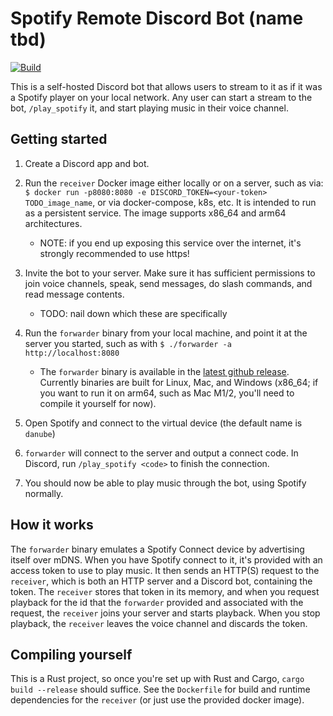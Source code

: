 # Spotify Remote Discord Bot (name tbd)

[![Build](https://github.com/asg0451/spotify-remote/actions/workflows/build.yaml/badge.svg)](https://github.com/asg0451/spotify-remote/actions/workflows/build.yaml)

This is a self-hosted Discord bot that allows users to stream to it as if it was a Spotify player on your local network. Any user can start a stream to the bot, `/play_spotify` it, and start playing music in their voice channel.

## Getting started

1. Create a Discord app and bot.
1. Run the `receiver` Docker image either locally or on a server, such as via: `$ docker run -p8080:8080 -e DISCORD_TOKEN=<your-token> TODO_image_name`, or via docker-compose, k8s, etc. It is intended to run as a persistent service. The image supports x86_64 and arm64 architectures.

    - NOTE: if you end up exposing this service over the internet, it's strongly recommended to use https!
1. Invite the bot to your server. Make sure it has sufficient permissions to join voice channels, speak, send messages, do slash commands, and read message contents.

    - TODO: nail down which these are specifically
1. Run the `forwarder` binary from your local machine, and point it at the server you started, such as with `$ ./forwarder -a http://localhost:8080`

    - The `forwarder` binary is available in the [latest github release](https://github.com/asg0451/spotify-remote/releases/latest). Currently binaries are built for Linux, Mac, and Windows (x86_64; if you want to run it on arm64, such as Mac M1/2, you'll need to compile it yourself for now).
1. Open Spotify and connect to the virtual device (the default name is `danube`)
1. `forwarder` will connect to the server and output a connect code. In Discord, run `/play_spotify <code>` to finish the connection.
1. You should now be able to play music through the bot, using Spotify normally.

## How it works

The `forwarder` binary emulates a Spotify Connect device by advertising itself over mDNS. When you have Spotify connect to it, it's provided with an access token to use to play music. It then sends an HTTP(S) request to the `receiver`, which is both an HTTP server and a Discord bot, containing the token. The `receiver` stores that token in its memory, and when you request playback for the id that the `forwarder` provided and associated with the request, the `receiver` joins your server and starts playback. When you stop playback, the `receiver` leaves the voice channel and discards the token.

## Compiling yourself

This is a Rust project, so once you're set up with Rust and Cargo, `cargo build --release` should suffice. See the `Dockerfile` for build and runtime dependencies for the `receiver` (or just use the provided docker image).
